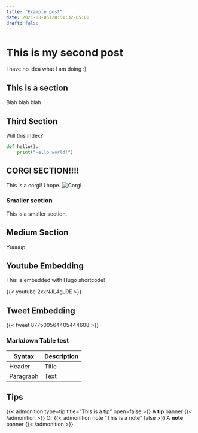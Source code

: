```yaml
---
title: "Example post"
date: 2021-08-05T20:51:32-05:00
draft: false
---
```


# This is my second post

I have no idea what I am doing :)

## This is a section

Blah blah blah

## Third Section

Will this index?
```python
def hello():
    print("Hello world!")
```

## CORGI SECTION!!!!
This is a corgi! I hope.
![Corgi](/images/corgi.jpeg)

### Smaller section
This is a smaller section.

## Medium Section
Yuuuup.

## Youtube Embedding
This is embedded with Hugo shortcode!

{{< youtube 2xkNJL4gJ9E >}}

## Tweet Embedding

{{< tweet 877500564405444608 >}}

### Markdown Table test

|Syntax|Description|
|------|-----------|
|Header|Title      |
|Paragraph|Text    |

## Tips
{{< admonition type=tip title="This is a tip" open=false >}}
A **tip** banner
{{< /admonition >}}
Or
{{< admonition note "This is a note" false >}}
A **note** banner
{{< /admonition >}}
